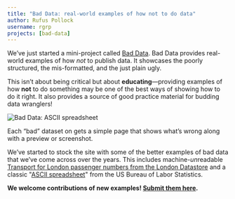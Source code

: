 ```yaml
---
title: "Bad Data: real-world examples of how not to do data"
author: Rufus Pollock
username: rgrp
projects: [bad-data]
---
```


We’ve just started a mini-project called [Bad Data][1]. Bad Data provides real-world examples of how *not* to publish data. It showcases the poorly structured, the mis-formatted, and the just plain ugly.

This isn’t about being critical but about **educating**—providing examples of how **not** to do something may be one of the best ways of showing how to do it right. It also provides a source of good practice material for budding data wranglers!

![Bad Data: ASCII spreadsheet](http://i.imgur.com/FNBf3aR.png)

Each “bad” dataset on gets a simple page that shows what’s wrong along with a preview or screenshot.

We’ve started to stock the site with some of the better examples of bad data that we’ve come across over the years. This includes machine-*un*readable [Transport for London passenger numbers from the London Datastore][2] and a classic "[ASCII spreadsheet][3]" from the US Bureau of Labor Statistics.

**We welcome contributions of new examples! [Submit them here][6].**

[1]:	http://okfnlabs.org/bad-data/
[2]:	http://okfnlabs.org/bad-data/ex/tfl-passenger-numbers/
[3]:	http://okfnlabs.org/bad-data/ex/bls-us-employment/
[4]:	https://github.com/okfn/bad-data/
[5]:	http://explorer.okfnlabs.org/
[6]:	http://okfnlabs.org/bad-data/add
